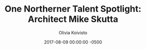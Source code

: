---
layout: post
title: "One Northerner Talent Spotlight: Architect Mike Skutta"
date:   2017-08-09 00:00:00 -0500
categories: sitecore
tags: spotlight
author: Olivia Koivisto
target: https://www.onenorth.com/blog/post/one-northerner-talent-spotlight-architect-mike-skutta
excerpt: With over 13 years with One North, One North Architect Mike Skutta knows what it takes to be successful in the digital world. While it’s true that Skutta works remotely in Florida, he is oftentimes seen rolling down the office hallways using the remote bot and is in constant contact with the team members based in Chicago. Skutta is also in charge of the mentorship program for recently graduated developers at One North.
---
